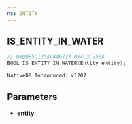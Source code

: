 ```yaml
---
ns: ENTITY
---
```

## IS_ENTITY_IN_WATER

```c
// 0xDDE5C125AC446723 0x4C3C2508
BOOL IS_ENTITY_IN_WATER(Entity entity);
```

```
NativeDB Introduced: v1207
```

## Parameters
* **entity**:
